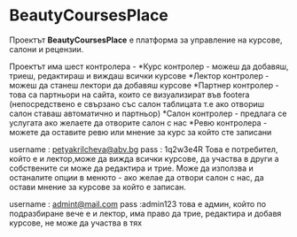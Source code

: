 # BeautyCoursesPlace

Проектът **BeautyCoursesPlace** е платформа за управление на курсове, салони и рецензии.

Проектът има шест контролера -
 *Курс контролер - можеш да добавяш, триеш, редактираш и виждаш всички курсове
 *Лектор контролер - можеш да станеш лектори да добавяш курсове
 *Партнер контролер - това са партньори на сайта, които се визуализират във footera  (непосредствено е свързано със салон 
 таблицата т.е ако отвориш салон ставаш автоматично и партньор)
 *Салон контролер - предлага се услугата ако желаете да отворите салон с нас
 *Ревю контролера - можете да оставите ревю или мнение за курс за който сте записани
 
username : petyakrilcheva@abv.bg
pass : 1q2w3e4R
Това е  потребител, който е и лектор,може да вижда всички курсове, да участва в други а собствените си може да редактира и трие.
Може да използва и останалите опции в менюто - ако желае да отвори салон с нас, да остави мнение за курсове за който е записан.



username : admint@mail.com
pass :admin123
това е админ, който по подразбиране вече е и лектор, има право да трие, редактира и добавя курсове, не може да участва в тях